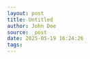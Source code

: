 ```yaml
---
layout: post
title: Untitled
author: John Doe
source: _post
date: 2025-05-19 16:24:26
tags:
---
```

